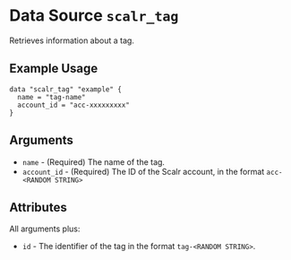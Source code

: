 
# Data Source `scalr_tag` 

Retrieves information about a tag.

## Example Usage

```hcl
data "scalr_tag" "example" {
  name = "tag-name"
  account_id = "acc-xxxxxxxxx"
}
```

## Arguments

* `name` - (Required) The name of the tag.
* `account_id` - (Required) The ID of the Scalr account, in the format `acc-<RANDOM STRING>`

## Attributes

All arguments plus:

* `id` - The identifier of the tag in the format `tag-<RANDOM STRING>`.
